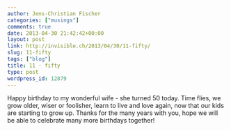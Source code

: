 ```yaml
---
author: Jens-Christian Fischer
categories: ["musings"]
comments: true
date: 2013-04-30 21:42:42+00:00
layout: post
link: http://invisible.ch/2013/04/30/11-fifty/
slug: 11-fifty
tags: ["blog"]
title: 11 - fifty
type: post
wordpress_id: 12879
---
```


Happy birthday to my wonderful wife - she turned 50 today. Time flies, we grow older, wiser or foolisher, learn to live and love again, now that our kids are starting to grow up. Thanks for the many years with you, hope we will be able to celebrate many more birthdays together!

